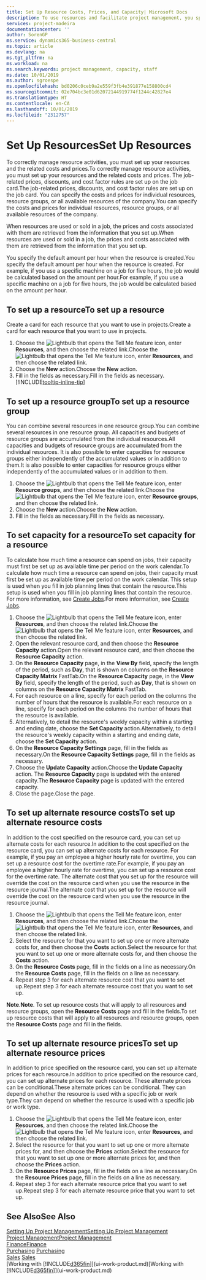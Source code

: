 ```yaml
---
title: Set Up Resource Costs, Prices, and Capacity| Microsoft Docs
description: To use resources and facilitate project management, you specify costs and prices for individual resources or resource groups, and set the resource capacity.
services: project-madeira
documentationcenter: ''
author: SorenGP
ms.service: dynamics365-business-central
ms.topic: article
ms.devlang: na
ms.tgt_pltfrm: na
ms.workload: na
ms.search.keywords: project management, capacity, staff
ms.date: 10/01/2019
ms.author: sgroespe
ms.openlocfilehash: bd0206c0ceb9a2e559f3fb4e391877e158800cd4
ms.sourcegitcommit: 02e704bc3e01d62072144919774f1244c42827e4
ms.translationtype: HT
ms.contentlocale: en-CA
ms.lasthandoff: 10/01/2019
ms.locfileid: "2312757"
---
```

# <a name="set-up-resources"></a><span data-ttu-id="ed39b-103">Set Up Resources</span><span class="sxs-lookup"><span data-stu-id="ed39b-103">Set Up Resources</span></span>
<span data-ttu-id="ed39b-104">To correctly manage resource activities, you must set up your resources and the related costs and prices.</span><span class="sxs-lookup"><span data-stu-id="ed39b-104">To correctly manage resource activities, you must set up your resources and the related costs and prices.</span></span> <span data-ttu-id="ed39b-105">The job-related prices, discounts, and cost factor rules are set up on the job card.</span><span class="sxs-lookup"><span data-stu-id="ed39b-105">The job-related prices, discounts, and cost factor rules are set up on the job card.</span></span> <span data-ttu-id="ed39b-106">You can specify the costs and prices for individual resources, resource groups, or all available resources of the company.</span><span class="sxs-lookup"><span data-stu-id="ed39b-106">You can specify the costs and prices for individual resources, resource groups, or all available resources of the company.</span></span>

<span data-ttu-id="ed39b-107">When resources are used or sold in a job, the prices and costs associated with them are retrieved from the information that you set up.</span><span class="sxs-lookup"><span data-stu-id="ed39b-107">When resources are used or sold in a job, the prices and costs associated with them are retrieved from the information that you set up.</span></span>

<span data-ttu-id="ed39b-108">You specify the default amount per hour when the resource is created.</span><span class="sxs-lookup"><span data-stu-id="ed39b-108">You specify the default amount per hour when the resource is created.</span></span> <span data-ttu-id="ed39b-109">For example, if you use a specific machine on a job for five hours, the job would be calculated based on the amount per hour.</span><span class="sxs-lookup"><span data-stu-id="ed39b-109">For example, if you use a specific machine on a job for five hours, the job would be calculated based on the amount per hour.</span></span>

## <a name="to-set-up-a-resource"></a><span data-ttu-id="ed39b-110">To set up a resource</span><span class="sxs-lookup"><span data-stu-id="ed39b-110">To set up a resource</span></span>
<span data-ttu-id="ed39b-111">Create a card for each resource that you want to use in projects.</span><span class="sxs-lookup"><span data-stu-id="ed39b-111">Create a card for each resource that you want to use in projects.</span></span>

1. <span data-ttu-id="ed39b-112">Choose the ![Lightbulb that opens the Tell Me feature](media/ui-search/search_small.png "Tell me what you want to do") icon, enter **Resources**, and then choose the related link.</span><span class="sxs-lookup"><span data-stu-id="ed39b-112">Choose the ![Lightbulb that opens the Tell Me feature](media/ui-search/search_small.png "Tell me what you want to do") icon, enter **Resources**, and then choose the related link.</span></span>
2. <span data-ttu-id="ed39b-113">Choose the **New** action.</span><span class="sxs-lookup"><span data-stu-id="ed39b-113">Choose the **New** action.</span></span>
3. <span data-ttu-id="ed39b-114">Fill in the fields as necessary.</span><span class="sxs-lookup"><span data-stu-id="ed39b-114">Fill in the fields as necessary.</span></span> [!INCLUDE[tooltip-inline-tip](includes/tooltip-inline-tip_md.md)]  

## <a name="to-set-up-a-resource-group"></a><span data-ttu-id="ed39b-115">To set up a resource group</span><span class="sxs-lookup"><span data-stu-id="ed39b-115">To set up a resource group</span></span>
<span data-ttu-id="ed39b-116">You can combine several resources in one resource group.</span><span class="sxs-lookup"><span data-stu-id="ed39b-116">You can combine several resources in one resource group.</span></span> <span data-ttu-id="ed39b-117">All capacities and budgets of resource groups are accumulated from the individual resources.</span><span class="sxs-lookup"><span data-stu-id="ed39b-117">All capacities and budgets of resource groups are accumulated from the individual resources.</span></span> <span data-ttu-id="ed39b-118">It is also possible to enter capacities for resource groups either independently of the accumulated values or in addition to them.</span><span class="sxs-lookup"><span data-stu-id="ed39b-118">It is also possible to enter capacities for resource groups either independently of the accumulated values or in addition to them.</span></span>

1. <span data-ttu-id="ed39b-119">Choose the ![Lightbulb that opens the Tell Me feature](media/ui-search/search_small.png "Tell me what you want to do") icon, enter **Resource groups**, and then choose the related link.</span><span class="sxs-lookup"><span data-stu-id="ed39b-119">Choose the ![Lightbulb that opens the Tell Me feature](media/ui-search/search_small.png "Tell me what you want to do") icon, enter **Resource groups**, and then choose the related link.</span></span>
2. <span data-ttu-id="ed39b-120">Choose the **New** action.</span><span class="sxs-lookup"><span data-stu-id="ed39b-120">Choose the **New** action.</span></span>
3. <span data-ttu-id="ed39b-121">Fill in the fields as necessary.</span><span class="sxs-lookup"><span data-stu-id="ed39b-121">Fill in the fields as necessary.</span></span>

## <a name="to-set-capacity-for-a-resource"></a><span data-ttu-id="ed39b-122">To set capacity for a resource</span><span class="sxs-lookup"><span data-stu-id="ed39b-122">To set capacity for a resource</span></span>
<span data-ttu-id="ed39b-123">To calculate how much time a resource can spend on jobs, their capacity must first be set up as available time per period on the work calendar.</span><span class="sxs-lookup"><span data-stu-id="ed39b-123">To calculate how much time a resource can spend on jobs, their capacity must first be set up as available time per period on the work calendar.</span></span> <span data-ttu-id="ed39b-124">This setup is used when you fill in job planning lines that contain the resource.</span><span class="sxs-lookup"><span data-stu-id="ed39b-124">This setup is used when you fill in job planning lines that contain the resource.</span></span> <span data-ttu-id="ed39b-125">For more information, see [Create Jobs](projects-how-create-jobs.md).</span><span class="sxs-lookup"><span data-stu-id="ed39b-125">For more information, see [Create Jobs](projects-how-create-jobs.md).</span></span>

1. <span data-ttu-id="ed39b-126">Choose the ![Lightbulb that opens the Tell Me feature](media/ui-search/search_small.png "Tell me what you want to do") icon, enter **Resources**, and then choose the related link.</span><span class="sxs-lookup"><span data-stu-id="ed39b-126">Choose the ![Lightbulb that opens the Tell Me feature](media/ui-search/search_small.png "Tell me what you want to do") icon, enter **Resources**, and then choose the related link.</span></span>
2. <span data-ttu-id="ed39b-127">Open the relevant resource card, and then choose the **Resource Capacity** action.</span><span class="sxs-lookup"><span data-stu-id="ed39b-127">Open the relevant resource card, and then choose the **Resource Capacity** action.</span></span>
3. <span data-ttu-id="ed39b-128">On the **Resource Capacity** page, in the **View By** field, specify the length of the period, such as **Day**, that is shown on columns on the **Resource Capacity Matrix** FastTab.</span><span class="sxs-lookup"><span data-stu-id="ed39b-128">On the **Resource Capacity** page, in the **View By** field, specify the length of the period, such as **Day**, that is shown on columns on the **Resource Capacity Matrix** FastTab.</span></span>
4. <span data-ttu-id="ed39b-129">For each resource on a line, specify for each period on the columns the number of hours that the resource is available.</span><span class="sxs-lookup"><span data-stu-id="ed39b-129">For each resource on a line, specify for each period on the columns the number of hours that the resource is available.</span></span>
5. <span data-ttu-id="ed39b-130">Alternatively, to detail the resource's weekly capacity within a starting and ending date, choose the **Set Capacity** action.</span><span class="sxs-lookup"><span data-stu-id="ed39b-130">Alternatively, to detail the resource's weekly capacity within a starting and ending date, choose the **Set Capacity** action.</span></span>
6. <span data-ttu-id="ed39b-131">On the **Resource Capacity Settings** page, fill in the fields as necessary.</span><span class="sxs-lookup"><span data-stu-id="ed39b-131">On the **Resource Capacity Settings** page, fill in the fields as necessary.</span></span>
7. <span data-ttu-id="ed39b-132">Choose the **Update Capacity** action.</span><span class="sxs-lookup"><span data-stu-id="ed39b-132">Choose the **Update Capacity** action.</span></span> <span data-ttu-id="ed39b-133">The **Resource Capacity** page is updated with the entered capacity.</span><span class="sxs-lookup"><span data-stu-id="ed39b-133">The **Resource Capacity** page is updated with the entered capacity.</span></span>
8. <span data-ttu-id="ed39b-134">Close the page.</span><span class="sxs-lookup"><span data-stu-id="ed39b-134">Close the page.</span></span>

## <a name="to-set-up-alternate-resource-costs"></a><span data-ttu-id="ed39b-135">To set up alternate resource costs</span><span class="sxs-lookup"><span data-stu-id="ed39b-135">To set up alternate resource costs</span></span>
<span data-ttu-id="ed39b-136">In addition to the cost specified on the resource card, you can set up alternate costs for each resource.</span><span class="sxs-lookup"><span data-stu-id="ed39b-136">In addition to the cost specified on the resource card, you can set up alternate costs for each resource.</span></span> <span data-ttu-id="ed39b-137">For example, if you pay an employee a higher hourly rate for overtime, you can set up a resource cost for the overtime rate.</span><span class="sxs-lookup"><span data-stu-id="ed39b-137">For example, if you pay an employee a higher hourly rate for overtime, you can set up a resource cost for the overtime rate.</span></span> <span data-ttu-id="ed39b-138">The alternate cost that you set up for the resource will override the cost on the resource card when you use the resource in the resource journal.</span><span class="sxs-lookup"><span data-stu-id="ed39b-138">The alternate cost that you set up for the resource will override the cost on the resource card when you use the resource in the resource journal.</span></span>

1. <span data-ttu-id="ed39b-139">Choose the ![Lightbulb that opens the Tell Me feature](media/ui-search/search_small.png "Tell me what you want to do") icon, enter **Resources**, and then choose the related link.</span><span class="sxs-lookup"><span data-stu-id="ed39b-139">Choose the ![Lightbulb that opens the Tell Me feature](media/ui-search/search_small.png "Tell me what you want to do") icon, enter **Resources**, and then choose the related link.</span></span>  
2. <span data-ttu-id="ed39b-140">Select the resource for that you want to set up one or more alternate costs for, and then choose the **Costs** action.</span><span class="sxs-lookup"><span data-stu-id="ed39b-140">Select the resource for that you want to set up one or more alternate costs for, and then choose the **Costs** action.</span></span>  
3. <span data-ttu-id="ed39b-141">On the **Resource Costs** page, fill in the fields on a line as necessary.</span><span class="sxs-lookup"><span data-stu-id="ed39b-141">On the **Resource Costs** page, fill in the fields on a line as necessary.</span></span>  
4. <span data-ttu-id="ed39b-142">Repeat step 3 for each alternate resource cost that you want to set up.</span><span class="sxs-lookup"><span data-stu-id="ed39b-142">Repeat step 3 for each alternate resource cost that you want to set up.</span></span>

<span data-ttu-id="ed39b-143">**Note**.</span><span class="sxs-lookup"><span data-stu-id="ed39b-143">**Note**.</span></span> <span data-ttu-id="ed39b-144">To set up resource costs that will apply to all resources and resource groups, open the **Resource Costs** page and fill in the fields.</span><span class="sxs-lookup"><span data-stu-id="ed39b-144">To set up resource costs that will apply to all resources and resource groups, open the **Resource Costs** page and fill in the fields.</span></span>

## <a name="to-set-up-alternate-resource-prices"></a><span data-ttu-id="ed39b-145">To set up alternate resource prices</span><span class="sxs-lookup"><span data-stu-id="ed39b-145">To set up alternate resource prices</span></span>
<span data-ttu-id="ed39b-146">In addition to price specified on the resource card, you can set up alternate prices for each resource.</span><span class="sxs-lookup"><span data-stu-id="ed39b-146">In addition to price specified on the resource card, you can set up alternate prices for each resource.</span></span> <span data-ttu-id="ed39b-147">These alternate prices can be conditional.</span><span class="sxs-lookup"><span data-stu-id="ed39b-147">These alternate prices can be conditional.</span></span> <span data-ttu-id="ed39b-148">They can depend on whether the resource is used with a specific job or work type.</span><span class="sxs-lookup"><span data-stu-id="ed39b-148">They can depend on whether the resource is used with a specific job or work type.</span></span>

1. <span data-ttu-id="ed39b-149">Choose the ![Lightbulb that opens the Tell Me feature](media/ui-search/search_small.png "Tell me what you want to do") icon, enter **Resources**, and then choose the related link.</span><span class="sxs-lookup"><span data-stu-id="ed39b-149">Choose the ![Lightbulb that opens the Tell Me feature](media/ui-search/search_small.png "Tell me what you want to do") icon, enter **Resources**, and then choose the related link.</span></span>
2. <span data-ttu-id="ed39b-150">Select the resource for that you want to set up one or more alternate prices for, and then choose the **Prices** action.</span><span class="sxs-lookup"><span data-stu-id="ed39b-150">Select the resource for that you want to set up one or more alternate prices for, and then choose the **Prices** action.</span></span>
3. <span data-ttu-id="ed39b-151">On the **Resource Prices** page, fill in the fields on a line as necessary.</span><span class="sxs-lookup"><span data-stu-id="ed39b-151">On the **Resource Prices** page, fill in the fields on a line as necessary.</span></span>
4. <span data-ttu-id="ed39b-152">Repeat step 3 for each alternate resource price that you want to set up.</span><span class="sxs-lookup"><span data-stu-id="ed39b-152">Repeat step 3 for each alternate resource price that you want to set up.</span></span>

## <a name="see-also"></a><span data-ttu-id="ed39b-153">See Also</span><span class="sxs-lookup"><span data-stu-id="ed39b-153">See Also</span></span>
[<span data-ttu-id="ed39b-154">Setting Up Project Management</span><span class="sxs-lookup"><span data-stu-id="ed39b-154">Setting Up Project Management</span></span>](projects-setup-projects.md)  
[<span data-ttu-id="ed39b-155">Project Management</span><span class="sxs-lookup"><span data-stu-id="ed39b-155">Project Management</span></span>](projects-manage-projects.md)  
[<span data-ttu-id="ed39b-156">Finance</span><span class="sxs-lookup"><span data-stu-id="ed39b-156">Finance</span></span>](finance.md)  
<span data-ttu-id="ed39b-157">[Purchasing](purchasing-manage-purchasing.md)       </span><span class="sxs-lookup"><span data-stu-id="ed39b-157">[Purchasing](purchasing-manage-purchasing.md)       </span></span>  
<span data-ttu-id="ed39b-158">[Sales](sales-manage-sales.md)    </span><span class="sxs-lookup"><span data-stu-id="ed39b-158">[Sales](sales-manage-sales.md)    </span></span>  
<span data-ttu-id="ed39b-159">[Working with [!INCLUDE[d365fin](includes/d365fin_md.md)]](ui-work-product.md)</span><span class="sxs-lookup"><span data-stu-id="ed39b-159">[Working with [!INCLUDE[d365fin](includes/d365fin_md.md)]](ui-work-product.md)</span></span>  
